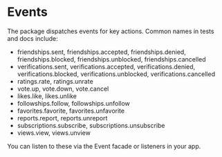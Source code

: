 # Events

The package dispatches events for key actions. Common names in tests and docs include:

- friendships.sent, friendships.accepted, friendships.denied, friendships.blocked, friendships.unblocked, friendships.cancelled
- verifications.sent, verifications.accepted, verifications.denied, verifications.blocked, verifications.unblocked, verifications.cancelled
- ratings.rate, ratings.unrate
- vote.up, vote.down, vote.cancel
- likes.like, likes.unlike
- followships.follow, followships.unfollow
- favorites.favorite, favorites.unfavorite
- reports.report, reports.unreport
- subscriptions.subscribe, subscriptions.unsubscribe
- views.view, views.unview

You can listen to these via the Event facade or listeners in your app.
